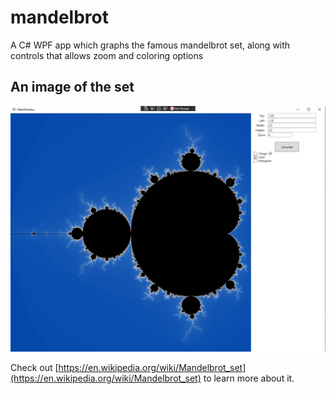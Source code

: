 # mandelbrot
A C# WPF app which graphs the famous mandelbrot set, along with controls that allows zoom and coloring options

## An image of the set
![no zoom](img/mandelbrot.png)

Check out [https://en.wikipedia.org/wiki/Mandelbrot_set](https://en.wikipedia.org/wiki/Mandelbrot_set) to learn more about it.
